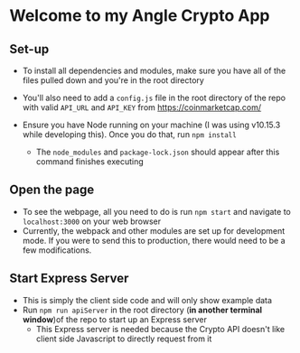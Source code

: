# Welcome to my Angle Crypto App


## Set-up

* To install all dependencies and modules, make sure you have all of the files pulled down and you're in the root directory
* You'll also need to add a `config.js` file in the root directory of the repo with valid `API_URL` and `API_KEY` from https://coinmarketcap.com/

* Ensure you have Node running on your machine (I was using v10.15.3 while developing this). Once you do that, run `npm install`
  * The `node_modules` and `package-lock.json` should appear after this command finishes executing


## Open the page

* To see the webpage, all you need to do is run `npm start` and navigate to `localhost:3000` on your web browser
* Currently, the webpack and other modules are set up for development mode. If you were to send this to production, there would need to be a few modifications.


## Start Express Server

* This is simply the client side code and will only show example data
* Run `npm run apiServer` in the root directory (**in another terminal window**)of the repo to start up an Express server
  * This Express server is needed because the Crypto API doesn't like client side Javascript to directly request from it

